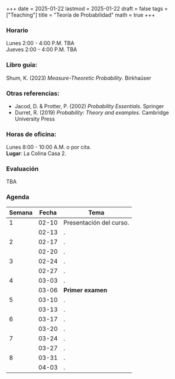 +++
date      = 2025-01-22
lastmod   = 2025-01-22
draft     = false
tags      = ["Teaching"]
title     = "Teoría de Probabilidad"
math      = true
+++

### Horario

Lunes 2:00 - 4:00 P.M. TBA <br>
Jueves 2:00 - 4:00 P.M. TBA

### Libro guía:

Shum, K. (2023) *Measure-Theoretic Probability*. Birkhaüser

### Otras referencias:

* Jacod, D. & Protter, P. (2002) *Probability Essentials*. Springer
* Durret, R. (2019) *Probability: Theory and examples*. Cambridge University Press

### Horas de oficina: 

Lunes 8:00 - 10:00 A.M. o por cita. <br>
**Lugar**: La Colina Casa 2. 

### Evaluación

TBA


### Agenda

Semana | Fecha | Tema
---| --- | ----
1      | 02-10 | Presentación del curso.
&nbsp; | 02-13 | . 
2      | 02-17 | .
&nbsp; | 02-20 | .
3      | 02-24 | .
&nbsp; | 02-27 | .
4      | 03-03 | .
&nbsp; | 03-06 | **Primer examen**
5      | 03-10 | .
&nbsp; | 03-13 | .
6      | 03-17 | .
&nbsp; | 03-20 | .
7      | 03-24 | .
&nbsp; | 03-27 | .
8      | 03-31 | .
&nbsp; | 04-03 | .


